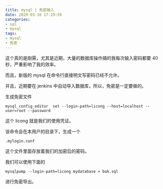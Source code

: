 ```yaml
---
title: mysql | 免密输入
date: 2020-03-16 17:29:59
categories:
- sql
- mysql
tags:
- mysql
- 免密
---
```

这个真的是刚需，尤其是近期，大量的数据库操作搞的我每次输入密码都要 40 秒，严重影响了我的效率。

而且，新版的 mysql 在命令行直接明文写密码已经不允许。

并且，近期要在 jenkins 中自动导入数据库，所以，免密是一定要做的。


<!-- more -->

生成免密文件

	mysql_config_editor  set --login-path=licong --host=localhost --user=root --password

这个 licong 就是我们的使用凭证。

该命令会在本用户的目录下，生成一个

	.mylogin.conf

这个文件里面存放着我们的加密后的密码。

我们可以使用下面的 

	mysqlpump --login-path=licong mydatabase > bak.sql

进行免密导出。